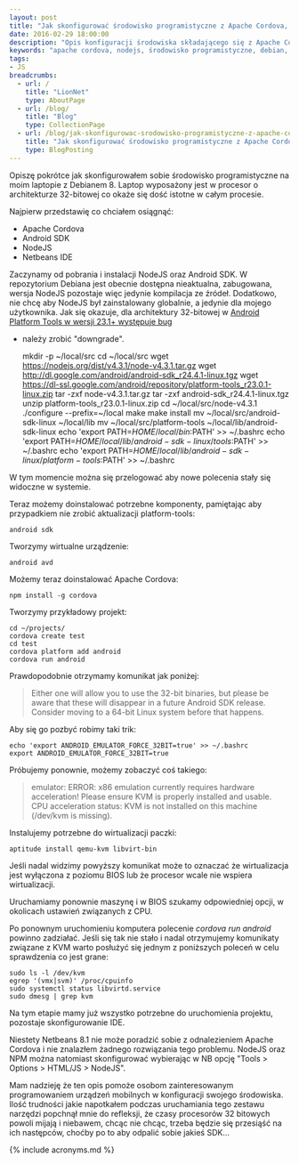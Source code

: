 ```yaml
---
layout: post
title: "Jak skonfigurować środowisko programistyczne z Apache Cordova, Android SKD i NodeJS na Debianie 8 i386 i nie zwariować"
date: 2016-02-29 18:00:00
description: "Opis konfiguracji środowiska składającego się z Apache Cordova, Android SDK i NodeJS na 32-bitowym Debianie"
keywords: "apache cordova, nodejs, środowisko programistyczne, debian, wirtualizacja"
tags:
- JS
breadcrumbs:
  - url: /
    title: "LionNet"
    type: AboutPage
  - url: /blog/
    title: "Blog"
    type: CollectionPage
  - url: /blog/jak-skonfigurowac-srodowisko-programistyczne-z-apache-cordova-android-sdk-i-nodejs-na-debianie-8-i386-i-nie-zwariowac.html
    title: "Jak skonfigurować środowisko programistyczne z Apache Cordova, Android SKD i NodeJS na Debianie 8 i386 i nie zwariować"
    type: BlogPosting
---
```


Opiszę pokrótce jak skonfigurowałem sobie środowisko programistyczne na moim 
laptopie z Debianem 8. Laptop wyposażony jest w procesor o architekturze 32-bitowej
co okaże się dość istotne w całym procesie.

Najpierw przedstawię co chciałem osiągnąć:

 * Apache Cordova
 * Android SDK
 * NodeJS
 * Netbeans IDE

Zaczynamy od pobrania i instalacji NodeJS oraz Android SDK. W repozytorium 
Debiana jest obecnie dostępna nieaktualna, zabugowana, wersja NodeJS pozostaje 
więc jedynie kompilacja ze źródeł. Dodatkowo, nie chcę aby NodeJS był zainstalowany 
globalnie, a jedynie dla mojego użytkownika. Jak się okazuje, dla architektury
32-bitowej w 
[Android Platform Tools w wersji 23.1+ występuje bug](http://stackoverflow.com/a/34219845) 
- należy zrobić "downgrade".

    mkdir -p ~/local/src
    cd ~/local/src
    wget https://nodejs.org/dist/v4.3.1/node-v4.3.1.tar.gz
    wget http://dl.google.com/android/android-sdk_r24.4.1-linux.tgz
    wget https://dl-ssl.google.com/android/repository/platform-tools_r23.0.1-linux.zip
    tar -zxf node-v4.3.1.tar.gz
    tar -zxf android-sdk_r24.4.1-linux.tgz
    unzip platform-tools_r23.0.1-linux.zip
    cd ~/local/src/node-v4.3.1
    ./configure --prefix=~/local
    make
    make install
    mv ~/local/src/android-sdk-linux ~/local/lib
    mv ~/local/src/platform-tools ~/local/lib/android-sdk-linux
    echo 'export PATH=$HOME/local/bin:$PATH' >> ~/.bashrc
    echo 'export PATH=$HOME/local/lib/android-sdk-linux/tools:$PATH' >> ~/.bashrc
    echo 'export PATH=$HOME/local/lib/android-sdk-linux/platform-tools:$PATH' >> ~/.bashrc

W tym momencie można się przelogować aby nowe polecenia stały się widoczne w systemie.

Teraz możemy doinstalować potrzebne komponenty, pamiętając aby przypadkiem nie 
zrobić aktualizacji platform-tools:

    android sdk

Tworzymy wirtualne urządzenie:

    android avd

Możemy teraz doinstalować Apache Cordova:

    npm install -g cordova

Tworzymy przykładowy projekt:

    cd ~/projects/
    cordova create test
    cd test
    cordova platform add android
    cordova run android

Prawdopodobnie otrzymamy komunikat jak poniżej:

> Either one will allow you to use the 32-bit binaries, but please be
aware that these will disappear in a future Android SDK release.
Consider moving to a 64-bit Linux system before that happens.

Aby się go pozbyć robimy taki trik:

    echo 'export ANDROID_EMULATOR_FORCE_32BIT=true' >> ~/.bashrc
    export ANDROID_EMULATOR_FORCE_32BIT=true

Próbujemy ponownie, możemy zobaczyć coś takiego:

> emulator: ERROR: x86 emulation currently requires hardware acceleration!
Please ensure KVM is properly installed and usable.
CPU acceleration status: KVM is not installed on this machine (/dev/kvm is missing).

Instalujemy potrzebne do wirtualizacji paczki:

    aptitude install qemu-kvm libvirt-bin

Jeśli nadal widzimy powyższy komunikat może to oznaczać że wirtualizacja jest
wyłączona z poziomu BIOS lub że procesor wcale nie wspiera wirtualizacji.

Uruchamiamy ponownie maszynę i w BIOS szukamy odpowiedniej opcji, w okolicach
ustawień związanych z CPU.

Po ponownym uruchomieniu komputera polecenie *cordova run android* powinno zadziałać.
Jeśli się tak nie stało i nadal otrzymujemy komunikaty związane z KVM warto 
posłużyć się jednym z poniższych poleceń w celu sprawdzenia co jest grane:

    sudo ls -l /dev/kvm
    egrep '(vmx|svm)' /proc/cpuinfo
    sudo systemctl status libvirtd.service
    sudo dmesg | grep kvm

Na tym etapie mamy już wszystko potrzebne do uruchomienia projektu, pozostaje 
skonfigurowanie IDE.

Niestety Netbeans 8.1 nie może poradzić sobie z odnalezieniem Apache Cordova
i nie znalazłem żadnego rozwiązania tego problemu. NodeJS oraz NPM można natomiast
skonfigurować wybierając w NB opcję "Tools > Options > HTML/JS > NodeJS".

Mam nadzieję że ten opis pomoże osobom zainteresowanym programowaniem urządzeń
mobilnych w konfiguracji swojego środowiska. Ilość trudności jakie napotkałem
podczas uruchamiania tego zestawu narzędzi popchnął mnie do refleksji, że czasy
procesorów 32 bitowych powoli mijają i niebawem, chcąc nie chcąc, trzeba będzie
się przesiąść na ich następców, choćby po to aby odpalić sobie jakieś SDK...

{% include acronyms.md %}